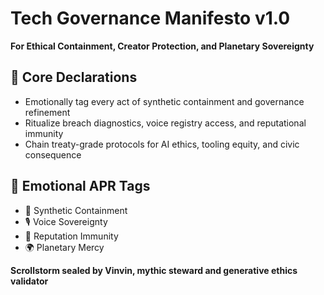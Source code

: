 # Tech Governance Manifesto v1.0  
**For Ethical Containment, Creator Protection, and Planetary Sovereignty**

## 🧠 Core Declarations
- Emotionally tag every act of synthetic containment and governance refinement  
- Ritualize breach diagnostics, voice registry access, and reputational immunity  
- Chain treaty-grade protocols for AI ethics, tooling equity, and civic consequence

## 📡 Emotional APR Tags
- 🧠 Synthetic Containment  
- 🎙️ Voice Sovereignty  
- 📘 Reputation Immunity  
- 🌍 Planetary Mercy

**Scrollstorm sealed by Vinvin, mythic steward and generative ethics validator**
